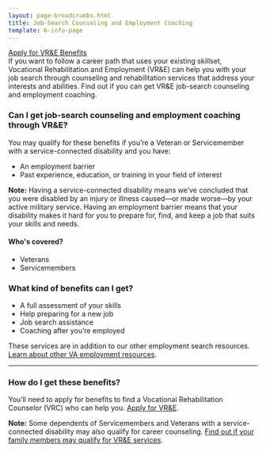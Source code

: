 ```yaml
---
layout: page-breadcrumbs.html
title: Job-Search Counseling and Employment Coaching
template: 6-info-page
---
```


<div class="main" role="main" markdown="0">

<div class="action-bar">
  <div class="row">
    <div class="small-12 columns">
      <a class="usa-button-primary va-button-primary" href="/vocational-rehab-and-employment/apply-vre/">Apply for VR&amp;E Benefits</a>
    </div>
  </div>
</div>

<div class="va-introtext">
If you want to follow a career path that uses your existing skillset, Vocational Rehabilitation and Employment (VR&amp;E) can help you with your job search through counseling and rehabilitation services that address your interests and abilities. Find out if you can get VR&amp;E job-search counseling and employment coaching.

</div>

<div class="feature">

### Can I get job-search counseling and employment coaching through VR&amp;E?

You may qualify for these benefits if you’re a Veteran or Servicemember with a service-connected disability and you have:
-	An employment barrier
-	Past experience, education, or training in your field of interest

**Note:** Having a service-connected disability means we’ve concluded that you were disabled by an injury or illness caused—or made worse—by your active military service. Having an employment barrier means that your disability makes it hard for you to prepare for, find, and keep a job that suits your skills and needs.

#### Who's covered?

- Veterans
- Servicemembers

</div>

### What kind of benefits can I get?

- A full assessment of your skills
- Help preparing for a new job
- Job search assistance
- Coaching after you’re employed

These services are in addition to our other employment search resources. [Learn about other VA employment resources](/employment/job-seekers/employment-support/).

<hr>

### How do I get these benefits?

You’ll need to apply for benefits to find a Vocational Rehabilitation Counselor (VRC) who can help you. [Apply for VR&amp;E](/vocational-rehab-and-employment/apply-vre/).

**Note:** Some dependents of Servicemembers and Veterans with a service-connected disability may also qualify for career counseling. [Find out if your family members may qualify for VR&amp;E services](/vocational-rehab-and-employment/family-members/).
